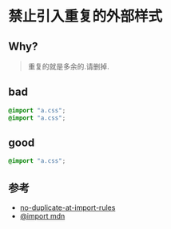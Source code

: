 # 禁止引入重复的外部样式

## Why?

> 重复的就是多余的.请删掉.

## bad

```css
@import "a.css";
@import "a.css";
```

## good

```css
@import "a.css";
```

## 参考

- [no-duplicate-at-import-rules](https://stylelint.io/user-guide/rules/list/no-duplicate-at-import-rules)
- [@import mdn](https://developer.mozilla.org/en-US/docs/Web/CSS/@import)
